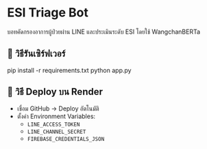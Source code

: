 # ESI Triage Bot
บอทคัดกรองอาการผู้ป่วยผ่าน LINE และประเมินระดับ ESI โดยใช้ WangchanBERTa

## 🔹 วิธีรันเซิร์ฟเวอร์
pip install -r requirements.txt python app.py

## 🔹 วิธี Deploy บน Render
- เชื่อม GitHub → Deploy อัตโนมัติ
- ตั้งค่า Environment Variables:
  - `LINE_ACCESS_TOKEN`
  - `LINE_CHANNEL_SECRET`
  - `FIREBASE_CREDENTIALS_JSON`
